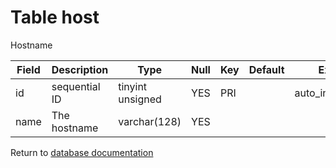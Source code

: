 Table host
===========
Hostname

| Field | Description | Type | Null | Key | Default | Extra |
| ----- | ----------- | ---- | ---- | --- | ------- | ----- |
| id | sequential ID | tinyint unsigned | YES | PRI |  | auto_increment |    
| name | The hostname | varchar(128) | YES |  |  |  |    

Return to [database documentation](help/database)
